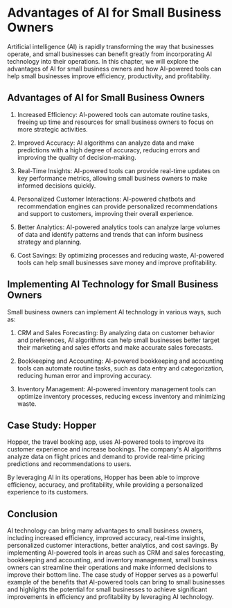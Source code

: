 Advantages of AI for Small Business Owners
============================================================================================================

Artificial intelligence (AI) is rapidly transforming the way that businesses operate, and small businesses can benefit greatly from incorporating AI technology into their operations. In this chapter, we will explore the advantages of AI for small business owners and how AI-powered tools can help small businesses improve efficiency, productivity, and profitability.

Advantages of AI for Small Business Owners
------------------------------------------

1. Increased Efficiency: AI-powered tools can automate routine tasks, freeing up time and resources for small business owners to focus on more strategic activities.

2. Improved Accuracy: AI algorithms can analyze data and make predictions with a high degree of accuracy, reducing errors and improving the quality of decision-making.

3. Real-Time Insights: AI-powered tools can provide real-time updates on key performance metrics, allowing small business owners to make informed decisions quickly.

4. Personalized Customer Interactions: AI-powered chatbots and recommendation engines can provide personalized recommendations and support to customers, improving their overall experience.

5. Better Analytics: AI-powered analytics tools can analyze large volumes of data and identify patterns and trends that can inform business strategy and planning.

6. Cost Savings: By optimizing processes and reducing waste, AI-powered tools can help small businesses save money and improve profitability.

Implementing AI Technology for Small Business Owners
----------------------------------------------------

Small business owners can implement AI technology in various ways, such as:

1. CRM and Sales Forecasting: By analyzing data on customer behavior and preferences, AI algorithms can help small businesses better target their marketing and sales efforts and make accurate sales forecasts.

2. Bookkeeping and Accounting: AI-powered bookkeeping and accounting tools can automate routine tasks, such as data entry and categorization, reducing human error and improving accuracy.

3. Inventory Management: AI-powered inventory management tools can optimize inventory processes, reducing excess inventory and minimizing waste.

Case Study: Hopper
------------------

Hopper, the travel booking app, uses AI-powered tools to improve its customer experience and increase bookings. The company's AI algorithms analyze data on flight prices and demand to provide real-time pricing predictions and recommendations to users.

By leveraging AI in its operations, Hopper has been able to improve efficiency, accuracy, and profitability, while providing a personalized experience to its customers.

Conclusion
----------

AI technology can bring many advantages to small business owners, including increased efficiency, improved accuracy, real-time insights, personalized customer interactions, better analytics, and cost savings. By implementing AI-powered tools in areas such as CRM and sales forecasting, bookkeeping and accounting, and inventory management, small business owners can streamline their operations and make informed decisions to improve their bottom line. The case study of Hopper serves as a powerful example of the benefits that AI-powered tools can bring to small businesses and highlights the potential for small businesses to achieve significant improvements in efficiency and profitability by leveraging AI technology.
